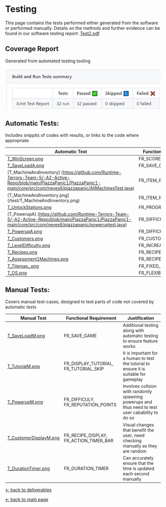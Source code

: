 # Testing

This page contains the tests performed either generated from the software or performed manually. Details on the methods and further evidence can be found in our software testing report:
[Test2.pdf](/deliverables/Test2.pdf)


## Coverage Report

Generated from automated testing tooling 

![CoverageReport.png](/test/CoverageReport.png)

## Automatic Tests:

Includes snippits of codes with results, or links to the code where appropriate

| Automatic Test              | Functional Requirement  |
|-----------------------------|-------------------------|
| [T_WinScreen.png](/test/T_WinScreen.png)| FR_SCORE_TRACKING | 
| [T_SaveLoadA.png](/test/T_SaveLoadA.png)| FR_SAVE_GAME            | 
| [T_MachineAndInventory] (https://github.com/Runtime-Terrors-Team-5/-A2-Active-Repo/blob/main/PiazzaPanic1/PiazzaPanic1-main/core/src/com/neves6/piazzapanic/AllMachinesTest.java)| FR_ITEM_REMOVAL |
| [T_MachineAndInventory.png] (/test/T_MachineAndInventory.png)| FR_ITEM_REMOVAL |
| [T_UnlockStations.png](/test/T_UnlockStations.png)| FR_PROGRESS |
| [T_PowerupA] (https://github.com/Runtime-Terrors-Team-5/-A2-Active-Repo/blob/main/PiazzaPanic1/PiazzaPanic1-main/core/src/com/neves6/piazzapanic/poweruptest.java)| FR_DIFFICULTY |
| [T_PowerupA.png](/test/T_PowerupA.png)| FR_DIFFICULTY | 
| [T_Customers.png](/test/T_Customers.png)| FR_CUSTOMER_ARRIVAL     |
| [T_LevelDifficulty.png](/test/T_LevelDifficulty.png)| FR_INCREASED_DIFFICULTY |
| [T_Recipes.png](/test/T_Recipes.png)| FR_RECIPE_PRIORITY      |
| [T_Assessment1Machines.png](/test/T_Recipes.png)| FR_RECIPE_PRIORITY      |
| [T_Tilemap_.png](/test/T_Tilemap.png)| FR_FIXED_LAYOUT         |
| [T_OS.png](/test/T_OS.png)| FR_FLEXIBLE_OS          |

## Manual Tests:

Covers manual test-cases, designed to test parts of code not covered by automatic tests

| Manual Test                 | Functional Requirement  | Justification          |
|-----------------------------|-------------------------|------------------------|
| [T_SaveLoadM.png](/test/T_SaveLoadM.png)| FR_SAVE_GAME | Additional testing along with automatic testing to ensure feature works |
| [T_TutorialM.png](/test/T_TutorialM.png)| FR_DISPLAY_TUTORIAL, FR_TUTORIAL_SKIP | It is important for a human to test the tutorial to ensure it is suitable for gameplay |
| [T_PowerupM.png](/test/T_PowerupM.png)| FR_DIFFICULY, FR_REPUTATION_POINTS | Involves collsion with randomly spawning powerups and thus need to test user cabability to do so |
| [T_CustomerDisplayM.png](/test/T_CustomerDisplayM.png)| FR_RECIPE_DISPLAY, FR_ACTION_TIMER_BAR | Visual changes that benefit the user, need checking manually as they are random |
| [T_DurationTimer.png](/test/T_DurationTimer.png)| FR_DURATION_TIMER       | Can accurately ensure that the time is updated each second manually |

[← back to deliverables](/deliverables.md)

[← back to main page](/README.md)

